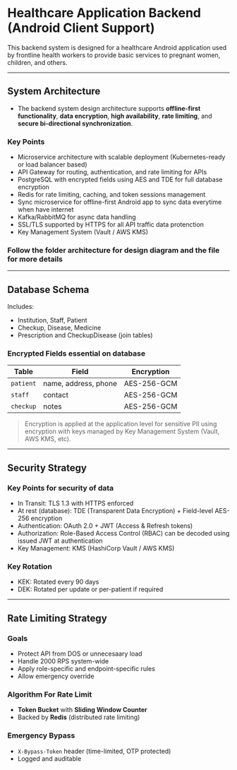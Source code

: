 # Healthcare Application Backend (Android Client Support)

This backend system is designed for a healthcare Android application used by frontline health workers to provide basic services to pregnant women, children, and others. 

---

## System Architecture
- The backend system design architecture supports **offline-first functionality**, **data encryption**, **high availability**, **rate limiting**, and **secure bi-directional synchronization**.

### Key Points
- Microservice architecture with scalable deployment (Kubernetes-ready or load balancer based)
- API Gateway for routing, authentication, and rate limiting for APIs
- PostgreSQL with encrypted fields using AES and TDE for full database encryption
- Redis for rate limiting, caching, and token sessions management
- Sync microservice for offline-first Android app to sync data everytime when have internet
- Kafka/RabbitMQ for async data handling
- SSL/TLS supported by HTTPS for all API traffic data protenction
- Key Management System (Vault / AWS KMS)

### Follow the folder architecture for design diagram and the file for more details

---

## Database Schema

Includes:
- Institution, Staff, Patient
- Checkup, Disease, Medicine
- Prescription and CheckupDisease (join tables)


### Encrypted Fields essential on database
| Table     | Field               | Encryption |
|-----------|---------------------|------------|
| `patient` | name, address, phone| AES-256-GCM|
| `staff`   | contact             | AES-256-GCM|
| `checkup` | notes               | AES-256-GCM|

> Encryption is applied at the application level for sensitive PII using encryption with keys managed by Key Management System (Vault, AWS KMS, etc).

---

## Security Strategy

### Key Points for security of data 

- In Transit: TLS 1.3 with HTTPS enforced 
- At rest (database): TDE (Transparent Data Encryption) + Field-level AES-256 encryption 
- Authentication: OAuth 2.0 + JWT (Access & Refresh tokens)
- Authorization: Role-Based Access Control (RBAC) can be decoded using issued JWT at authentication
- Key Management: KMS (HashiCorp Vault / AWS KMS) 

### Key Rotation
- KEK: Rotated every 90 days
- DEK: Rotated per update or per-patient if required

---


## Rate Limiting Strategy

### Goals
- Protect API from DOS or unnecesaary load
- Handle 2000 RPS system-wide
- Apply role-specific and endpoint-specific rules
- Allow emergency override

### Algorithm For Rate Limit
- **Token Bucket** with **Sliding Window Counter**
- Backed by **Redis** (distributed rate limiting)

### Emergency Bypass
- `X-Bypass-Token` header (time-limited, OTP protected)
- Logged and auditable